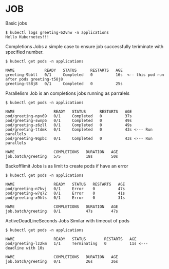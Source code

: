 # JOB #

Basic jobs
~~~~
$ kubectl logs greeting-62vnw -n applications
Hello Kubernetes!!!
~~~~

Completions Jobs
a simple case to ensure job successfully teriminate with specified number.

~~~~
$ kubectl get pods -n applications

NAME             READY   STATUS      RESTARTS   AGE
greeting-9bbll   0/1     Completed   0          16s  <-- this pod run after pods greeting-t58j8
greeting-t58j8   0/1     Completed   0          25s
~~~~

Parallelism Job
is an completions jobs running as parralels

~~~~
$ kubectl get pods -n applications

NAME                 READY   STATUS      RESTARTS   AGE
pod/greeting-npv69   0/1     Completed   0          37s
pod/greeting-swnp6   0/1     Completed   0          49s
pod/greeting-z6zll   0/1     Completed   0          49s
pod/greeting-ttdmk   0/1     Completed   0          43s <--- Run parallels
pod/greeting-9qpbc   0/1     Completed   0          43s <--- Run parallels

NAME                 COMPLETIONS   DURATION   AGE
job.batch/greeting   5/5           18s        50s
~~~~

Backofflimit Jobs
is as limit to create pods if have an error

~~~~
$ kubectl get pods -n applications

NAME                 READY   STATUS   RESTARTS   AGE
pod/greeting-n7kvj   0/1     Error    0          47s
pod/greeting-w7q72   0/1     Error    0          41s
pod/greeting-x9hls   0/1     Error    0          31s

NAME                 COMPLETIONS   DURATION   AGE
job.batch/greeting   0/1           47s        47s
~~~~

ActiveDeadLineSeconds Jobs
Similar with timeout of pods

~~~~
$ kubectl get pods -n applications

NAME                 READY   STATUS        RESTARTS   AGE
pod/greeting-lz2km   1/1     Terminating   0          11s <--- deadline with 10s

NAME                 COMPLETIONS   DURATION   AGE
job.batch/greeting   0/1           26s        26s
~~~~